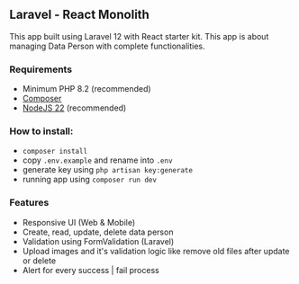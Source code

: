 <h2>Laravel - React Monolith</h2>

This app built using Laravel 12 with React starter kit. This app is about managing Data Person with complete functionalities.

<h3>Requirements</h3>

- Minimum PHP 8.2 (recommended)
- <a href="https://getcomposer.org/">Composer</a>
- <a href="https://nodejs.org/en">NodeJS 22</a> (recommended) 


<h3>How to install:</h3>

- `composer install`
- copy `.env.example` and rename into `.env`
- generate key using `php artisan key:generate`
- running app using `composer run dev`

<h3>Features</h3>

- Responsive UI (Web & Mobile)
- Create, read, update, delete data person
- Validation using FormValidation (Laravel)
- Upload images and it's validation logic like remove old files after update or delete
- Alert for every success | fail process

